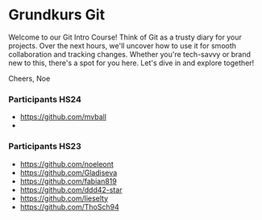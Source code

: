 # Grundkurs Git

Welcome to our Git Intro Course! Think of Git as a trusty diary for your projects. Over the next hours, we'll uncover how to use it for smooth collaboration and tracking changes. Whether you're tech-savvy or brand new to this, there's a spot for you here. Let's dive in and explore together!

Cheers,
Noe

### Participants HS24 
  - https://github.com/mvball
- 
### Participants HS23

- https://github.com/noeleont
- https://github.com/Gladiseva
- https://github.com/fabian819
- https://github.com/ddd42-star
- https://github.com/lieselty
- https://github.com/ThoSch94



<!--

**Here are some ideas to get you started:**

🙋‍♀️ A short introduction - what is your organization all about?
🌈 Contribution guidelines - how can the community get involved?
👩‍💻 Useful resources - where can the community find your docs? Is there anything else the community should know?
🍿 Fun facts - what does your team eat for breakfast?
🧙 Remember, you can do mighty things with the power of [Markdown](https://docs.github.com/github/writing-on-github/getting-started-with-writing-and-formatting-on-github/basic-writing-and-formatting-syntax)
-->
